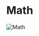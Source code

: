 # Math
![Math](https://user-images.githubusercontent.com/83219979/153073844-0801deb3-2b66-4bec-8e97-f66f1261b0c3.PNG)
